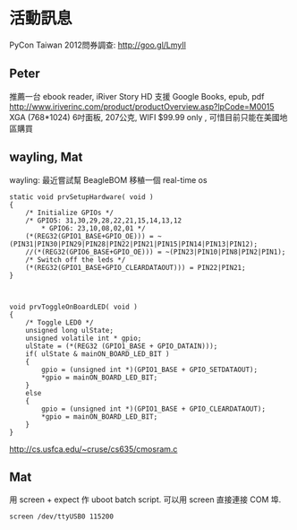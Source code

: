 



# 活動訊息

PyCon Taiwan 2012問券調查: <http://goo.gl/LmyIl>

## Peter

推薦一台 ebook reader,
iRiver Story HD 支援 Google Books, epub, pdf
<http://www.iriverinc.com/product/productOverview.asp?lpCode=M0015>
XGA (768*1024) 6吋面板, 207公克, WIFI
$99.99 only , 可惜目前只能在美國地區購買

## wayling, Mat

wayling: 最近嘗試幫 BeagleBOM 移稙一個 real-time os

```
static void prvSetupHardware( void )
{
    /* Initialize GPIOs */
    /* GPIO5: 31,30,29,28,22,21,15,14,13,12
        * GPIO6: 23,10,08,02,01 */
    (*(REG32(GPIO1_BASE+GPIO_OE))) = ~(PIN31|PIN30|PIN29|PIN28|PIN22|PIN21|PIN15|PIN14|PIN13|PIN12);
    //(*(REG32(GPIO6_BASE+GPIO_OE))) = ~(PIN23|PIN10|PIN8|PIN2|PIN1);
    /* Switch off the leds */
    (*(REG32(GPIO1_BASE+GPIO_CLEARDATAOUT))) = PIN22|PIN21;
}



void prvToggleOnBoardLED( void )
{
    /* Toggle LED0 */
    unsigned long ulState;
    unsigned volatile int * gpio;
    ulState = (*(REG32 (GPIO1_BASE + GPIO_DATAIN)));
    if( ulState & mainON_BOARD_LED_BIT )
    {
        gpio = (unsigned int *)(GPIO1_BASE + GPIO_SETDATAOUT);
        *gpio = mainON_BOARD_LED_BIT;
    }
    else
    {
        gpio = (unsigned int *)(GPIO1_BASE + GPIO_CLEARDATAOUT);
        *gpio = mainON_BOARD_LED_BIT;
    }
}
```

<http://cs.usfca.edu/~cruse/cs635/cmosram.c>

## Mat

用 screen + expect 作 uboot batch script.
可以用 screen 直接連接 COM 埠.

```
screen /dev/ttyUSB0 115200
```